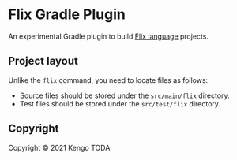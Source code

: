 # Flix Gradle Plugin

An experimental Gradle plugin to build [Flix language](https://flix.dev/) projects.

## Project layout

Unlike the `flix` command, you need to locate files as follows:

* Source files should be stored under the `src/main/flix` directory.
* Test files should be stored under the `src/test/flix` directory.

## Copyright

Copyright &copy; 2021 Kengo TODA
